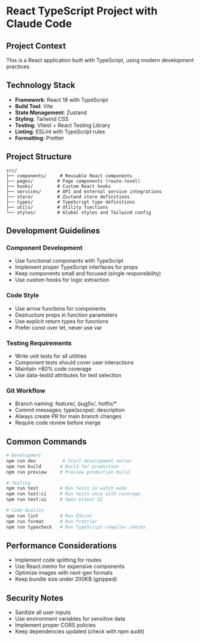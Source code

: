 # React TypeScript Project with Claude Code

## Project Context
This is a React application built with TypeScript, using modern development practices.

## Technology Stack
- **Framework**: React 18 with TypeScript
- **Build Tool**: Vite
- **State Management**: Zustand
- **Styling**: Tailwind CSS
- **Testing**: Vitest + React Testing Library
- **Linting**: ESLint with TypeScript rules
- **Formatting**: Prettier

## Project Structure
```
src/
├── components/     # Reusable React components
├── pages/         # Page components (route-level)
├── hooks/         # Custom React hooks
├── services/      # API and external service integrations
├── store/         # Zustand store definitions
├── types/         # TypeScript type definitions
├── utils/         # Utility functions
└── styles/        # Global styles and Tailwind config
```

## Development Guidelines

### Component Development
- Use functional components with TypeScript
- Implement proper TypeScript interfaces for props
- Keep components small and focused (single responsibility)
- Use custom hooks for logic extraction

### Code Style
- Use arrow functions for components
- Destructure props in function parameters
- Use explicit return types for functions
- Prefer const over let, never use var

### Testing Requirements
- Write unit tests for all utilities
- Component tests should cover user interactions
- Maintain >80% code coverage
- Use data-testid attributes for test selection

### Git Workflow
- Branch naming: feature/*, bugfix/*, hotfix/*
- Commit messages: type(scope): description
- Always create PR for main branch changes
- Require code review before merge

## Common Commands
```bash
# Development
npm run dev          # Start development server
npm run build       # Build for production
npm run preview     # Preview production build

# Testing
npm run test        # Run tests in watch mode
npm run test:ci     # Run tests once with coverage
npm run test:ui     # Open Vitest UI

# Code Quality
npm run lint        # Run ESLint
npm run format      # Run Prettier
npm run typecheck   # Run TypeScript compiler checks
```

## Performance Considerations
- Implement code splitting for routes
- Use React.memo for expensive components
- Optimize images with next-gen formats
- Keep bundle size under 200KB (gzipped)

## Security Notes
- Sanitize all user inputs
- Use environment variables for sensitive data
- Implement proper CORS policies
- Keep dependencies updated (check with npm audit)
